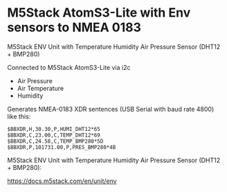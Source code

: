 # M5Stack AtomS3-Lite with Env  sensors to NMEA 0183

M5Stack ENV Unit with Temperature Humidity Air Pressure Sensor (DHT12 + BMP280)

Connected to M5Stack AtomS3-Lite via i2c

- Air Pressure
- Air Temperature
- Humidity

Generates NMEA-0183 XDR sentences (USB Serial with baud rate 4800) like this:

````
$BBXDR,H,30.30,P,HUMI_DHT12*65
$BBXDR,C,23.00,C,TEMP_DHT12*69
$BBXDR,C,24.58,C,TEMP_BMP280*5D
$BBXDR,P,101731.00,P,PRES_BMP280*4B
````

M5Stack ENV Unit with Temperature Humidity Air Pressure Sensor (DHT12 + BMP280):

https://docs.m5stack.com/en/unit/env


